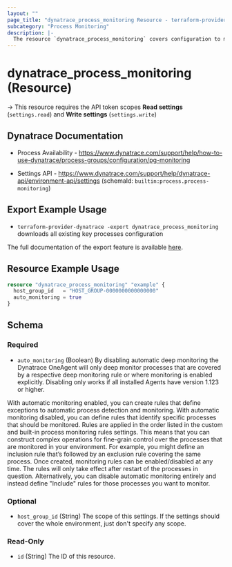 ```yaml
---
layout: ""
page_title: "dynatrace_process_monitoring Resource - terraform-provider-dynatrace"
subcategory: "Process Monitoring"
description: |-
  The resource `dynatrace_process_monitoring` covers configuration to monitor key processes on a host
---
```


# dynatrace_process_monitoring (Resource)

-> This resource requires the API token scopes **Read settings** (`settings.read`) and **Write settings** (`settings.write`)

## Dynatrace Documentation

- Process Availability - https://www.dynatrace.com/support/help/how-to-use-dynatrace/process-groups/configuration/pg-monitoring

- Settings API - https://www.dynatrace.com/support/help/dynatrace-api/environment-api/settings (schemaId: `builtin:process.process-monitoring`)

## Export Example Usage

- `terraform-provider-dynatrace -export dynatrace_process_monitoring` downloads all existing key processes configuration

The full documentation of the export feature is available [here](https://registry.terraform.io/providers/dynatrace-oss/dynatrace/latest/docs/guides/export-v2).

## Resource Example Usage

```terraform
resource "dynatrace_process_monitoring" "example" {
  host_group_id   = "HOST_GROUP-0000000000000000"
  auto_monitoring = true
}
```

<!-- schema generated by tfplugindocs -->
## Schema

### Required

- `auto_monitoring` (Boolean) By disabling automatic deep monitoring the Dynatrace OneAgent will only deep monitor processes that are covered by a respective deep monitoring rule or where monitoring is enabled explicitly.
Disabling only works if all installed Agents have version 1.123 or higher. 

 With automatic monitoring enabled, you can create rules that define exceptions to automatic process detection and monitoring. With automatic monitoring disabled, you can define rules that identify specific processes that should be monitored. Rules are applied in the order listed in the custom and built-in process monitoring rules settings. This means that you can construct complex operations for fine-grain control over the processes that are monitored in your environment. For example, you might define an inclusion rule that’s followed by an exclusion rule covering the same process.
Once created, monitoring rules can be enabled/disabled at any time. The rules will only take effect after restart of the processes in question. Alternatively, you can disable automatic monitoring entirely and instead define "Include" rules for those processes you want to monitor.

### Optional

- `host_group_id` (String) The scope of this settings. If the settings should cover the whole environment, just don't specify any scope.

### Read-Only

- `id` (String) The ID of this resource.
 